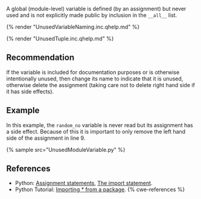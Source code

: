 A global (module-level) variable is defined (by an assignment) but never used and is not explicitly made public by inclusion in the `__all__` list.

{% render "UnusedVariableNaming.inc.qhelp.md" %}

{% render "UnusedTuple.inc.qhelp.md" %}


## Recommendation
If the variable is included for documentation purposes or is otherwise intentionally unused, then change its name to indicate that it is unused, otherwise delete the assignment (taking care not to delete right hand side if it has side effects).


## Example
In this example, the `random_no` variable is never read but its assignment has a side effect. Because of this it is important to only remove the left hand side of the assignment in line 9.

{% sample src="UnusedModuleVariable.py" %}

## References
* Python: [Assignment statements](http://docs.python.org/reference/simple_stmts.html#assignment-statements), [The import statement](http://docs.python.org/reference/simple_stmts.html#the-import-statement).
* Python Tutorial: [Importing \* from a package](http://docs.python.org/2/tutorial/modules.html#importing-from-a-package).
{% cwe-references %}
